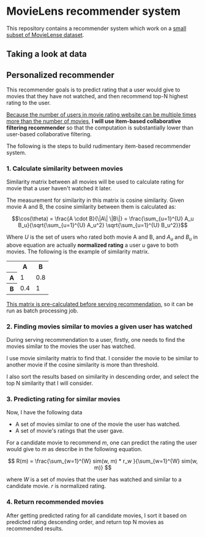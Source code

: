 # MovieLens recommender system
This repository contains a recommender system which work on a [small subset of MovieLense dataset](https://github.com/lukkiddd-tdg/movielens-small).
## Taking a look at data
## Personalized recommender
This recommender goals is to predict rating that a user would give to movies that they have not watched, and then recommend top-N highest rating to the user.

<u>Because the number of users in movie rating website can be multiple times more than the number of movies</u>, **I will use item-based collaborative filtering recommender** so that the computation is substantially lower than user-based collaborative filtering.

The following is the steps to build rudimentary item-based recommender system.
### 1. Calculate similarity between movies
Similarity matrix between all movies will be used to calculate rating for movie that a user haven't watched it later.

The measurement for similarity in this matrix is cosine similarity. Given movie A and B, the cosine similarity between them is calculated as:

$$\cos(\theta) = \frac{A \cdot B}{\|A\| \|B\|} = \frac{\sum_{u=1}^{U} A_u B_u}{\sqrt{\sum_{u=1}^{U} A_u^2} \sqrt{\sum_{u=1}^{U} B_u^2}}$$

Where $U$ is the set of users who rated both movie A and B, and $A_u$ and $B_u$ in above equation are actually **normalized rating** a user $u$ gave to both movies.
The following is the example of similarity matrix.

<table>
  <tr>
    <th></th>
    <th>A</th>
    <th>B</th>
  </tr>
  <tr>
    <th>A</th>
    <td>1</td>
    <td>0.8</td>
  </tr>
  <tr>
    <th>B</th>
    <td>0.4</td>
    <td>1</td>
  </tr>
</table>

<u>This matrix is pre-calculated before serving recommendation</u>, so it can be run as batch processing job.

### 2. Finding movies similar to movies a given user has watched
During serving recommendation to a user, firstly, one needs to find the movies similar to the movies the user has watched.

I use movie similarity matrix to find that. I consider the movie to be similar to another movie if the cosine similarity is more than threshold.

I also sort the results based on similarity in descending order, and select the top N similarity that I will consider.

### 3. Predicting rating for similar movies
Now, I have the following data
- A set of movies similar to one of the movie the user has watched.
- A set of movie's ratings that the user gave.

For a candidate movie to recommend $m$, one can predict the rating the user would give to $m$ as describe in the following equation.

$$ R(m) = \frac{\sum_{w=1}^{W} sim(w, m) * r_w }{\sum_{w=1}^{W} sim(w, m)} $$

where $W$ is a set of movies that the user has watched and similar to a candidate movie. $r$ is normalized rating.

### 4. Return recommended movies
After getting predicted rating for all candidate movies, I sort it based on predicted rating descending order, and return top N movies as recommended results.